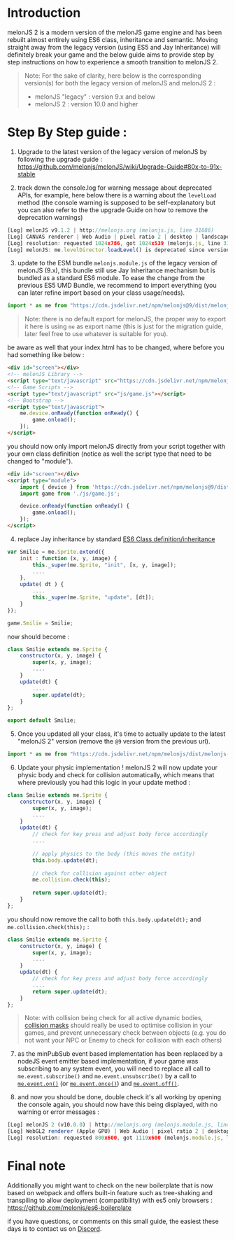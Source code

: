 # Introduction

melonJS 2 is a modern version of the melonJS game engine and has been rebuilt almost entirely using ES6 class, inheritance and semantic. Moving straight away from the legacy version (using ES5 and Jay Inheritance) will definitely break your game and the below guide aims to provide step by step instructions on how to experience a smooth transition to melonJS 2.

>Note: For the sake of clarity, here below is the corresponding version(s) for both the legacy version of melonJS and melonJS 2 : 
>- melonJS "legacy" : version 9.x and below 
>- melonJS 2 : version 10.0 and higher

# Step By Step guide :

1. Upgrade to the latest version of the legacy version of melonJS by following the upgrade guide : https://github.com/melonjs/melonJS/wiki/Upgrade-Guide#80x-to-91x-stable

2. track down the console.log for warning message about deprecated APIs, for example, here below there is a warning about the `levelLoad` method (the console warning is supposed to be self-explanatory but you can also refer to the the upgrade Guide on how to remove the deprecation warnings)
````javascript
[Log] melonJS v9.1.2 | http://melonjs.org (melonjs.js, line 31686)
[Log] CANVAS renderer | Web Audio | pixel ratio 2 | desktop | landscape | en-SG (melonjs.js, line 31812)
[Log] resolution: requested 1024x786, got 1024x539 (melonjs.js, line 31820)
[Log] melonJS: me.levelDirector.loadLevel() is deprecated since version 9.0.0, please use me.level.load() (melonjs.js, line 1339)
````

3. update to the ESM bundle `melonjs.module.js` of the legacy version of melonJS (9.x), this bundle still use Jay Inheritance mechanism but is bundled as a standard ES6 module. To ease the change from the previous ES5 UMD Bundle, we recommend to import everything (you can later refine import based on your class usage/needs).
````javascript
import * as me from "https://cdn.jsdelivr.net/npm/melonjs@9/dist/melonjs-module.js";
````
> Note: there is no default export for melonJS, the proper way to export it here is using `me` as export name (this is just for the migration guide, later feel free to use whatever is suitable for you).

be aware as well that your index.html has to be changed, where before you had something like below :
````html
<div id="screen"></div>
<!-- melonJS Library -->
<script type="text/javascript" src="https://cdn.jsdelivr.net/npm/melonjs@9/dist/melonjs.js"></script>
<!-- Game Scripts -->
<script type="text/javascript" src="js/game.js"></script>
<!-- Bootstrap -->
<script type="text/javascript">
    me.device.onReady(function onReady() {
        game.onload();
    });
</script>

````
you should now only import melonJS directly from your script together with your own class definition (notice as well the script type that need to be changed to "module").
````html
<div id="screen"></div>
<script type="module">
    import { device } from 'https://cdn.jsdelivr.net/npm/melonjs@9/dist/melonjs-module.js';
    import game from './js/game.js';

    device.onReady(function onReady() {
        game.onload();
    });
</script>
````
4. replace Jay inheritance by standard [ES6 Class definition/inheritance](https://developer.mozilla.org/en-US/docs/Web/JavaScript/Reference/Classes)
````javascript
var Smilie = me.Sprite.extend({
    init : function (x, y, image) {
        this._super(me.Sprite, "init", [x, y, image]);
        ....
    },
    update( dt ) {
        ....
        this._super(me.Sprite, "update", [dt]);    
    }
});

game.Smilie = Smilie;

````
now should become :
````javascript
class Smilie extends me.Sprite {
    constructor(x, y, image) {
        super(x, y, image);
        ....
    }
    update(dt) {
        ....
        super.update(dt);
    }
};

export default Smilie;
````

5. Once you updated all your class, it's time to actually update to the latest "melonJS 2" version (remove the `@9` version from the previous url). 
````javascript
import * as me from "https://cdn.jsdelivr.net/npm/melonjs/dist/melonjs-module.js";
````

6. Update your physic implementation ! melonJS 2 will now update your physic body and check for collision automatically, which means that where previously you had this logic in your update method :
````javascript
class Smilie extends me.Sprite {
    constructor(x, y, image) {
        super(x, y, image);
        ....
    }
    update(dt) {
        // check for key press and adjust body force accordingly
        ....
        
        // apply physics to the body (this moves the entity)
        this.body.update(dt);
        
        // check for collision against other object
        me.collision.check(this);
        
        return super.update(dt);
    }
};
````
you should now remove the call to both `this.body.update(dt);` and `me.collision.check(this);` :
````javascript
class Smilie extends me.Sprite {
    constructor(x, y, image) {
        super(x, y, image);
        ....
    }
    update(dt) {
        // check for key press and adjust body force accordingly
        ....
        return super.update(dt);
    }
};
````
> Note: with collision being check for all active dynamic bodies, [collision masks](http://melonjs.github.io/melonJS/docs/me.Body.html#.setCollisionMask) should really be used to optimise collision in your games, and prevent unnecessary check between objects (e.g. you do not want your NPC or Enemy to check for collision with each others)

7. as the minPubSub event based implementation has been replaced by a nodeJS event emitter based implementation, if your game was subscribing to any system event, you will need to replace all call to `me.event.subscribe()` and `me.event.unsubscribe()` by a call to [`me.event.on()`](https://melonjs.github.io/melonJS/docs/me.event.html#.on) (or [`me.event.once()`](https://melonjs.github.io/melonJS/docs/me.event.html#.once)) and [`me.event.off()`](https://melonjs.github.io/melonJS/docs/me.event.html#.off).

8. and now you should be done, double check it's all working by opening the console again, you should now have this being displayed, with no warning or error messages :
````javascript
[Log] melonJS 2 (v10.0.0) | http://melonjs.org (melonjs.module.js, line 30359)
[Log] WebGL2 renderer (Apple GPU) | Web Audio | pixel ratio 2 | desktop | landscape | en-SG (melonjs.module.js, line 30478)
[Log] resolution: requested 800x600, got 1119x600 (melonjs.module.js, line 30486)
````

# Final note
Additionally you might want to check on the new boilerplate that is now based on webpack and offers built-in feature such as tree-shaking and transpiling to allow deployment (compatibility) with es5 only browsers : https://github.com/melonjs/es6-boilerplate

if you have questions, or comments on this small guide, the easiest these days is to contact us on [Discord](https://discord.gg/aur7JMk). 
